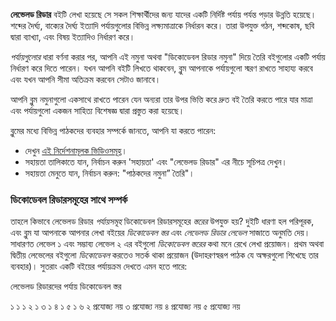 **লেভেলড রিডার** বইটি লেখা হয়েছে সে সকল শিক্ষার্থীদের জন্য যাদের একটি নির্দিষ্ট পর্যায় পর্যন্ত পড়ার উন্নতি হয়েছে। শব্দের দৈর্ঘ্য, বাক্যের দৈর্ঘ্য ইত্যাদি পর্যায়গুলোর বিভিন্ন লক্ষ্যমাত্রাকে নির্ধারন করে। তারা উপযুক্ত গঠন, শব্দকোষ, ছবি দ্বারা ব্যাখ্যা, এবং বিষয় ইত্যাদিও নির্ধারণ করে।

*পর্যায়গুলোর* ধারা বর্ণনা করার পর, আপনি এই নমুনা অথবা "ডিকোডেবল রিডার নমুনা" দিয়ে তৈরি বইগুলোর একটি পর্যায় নির্ধারণ করে দিতে পারেন। যখন আপনি বইটি লিখতে থাকবেন, ব্লুম আপনাকে পর্যায়গুলো স্মরণ রাখতে সাহায্য করবে এবং যখন আপনি সীমা অতিক্রম করবেন সেটাও জানাবে।

আপনি ব্লুম নমুনাগুলো একসাথে রাখতে পারেন যেন অন্যরা তার উপর ভিত্তি করে দ্রুত বই তৈরি করতে পারে যার মাত্রা এবং পর্যায়গুলো একজন সাহিত্য বিশেষজ্ঞ দ্বারা প্রস্তুত করা হয়েছে।

ব্লুমের মধ্যে বিভিন্ন পাঠকদের ব্যবহার সম্পর্কে জানতে, আপনি যা করতে পারেন:

- দেখুন [এই নির্দেশনামূলক ভিডিওসমূহ](http://tiny.cc/8vbwux)।
- সহায়তা তালিকাতে যান, নির্বাচন করুন 'সহায়তা' এবং "লেভেলড রিডার" এর নীচে সূচিপত্র দেখুন।
- সহায়তা মেনুতে যান, নির্বাচন করুন: "পাঠকদের নমুনা” তৈরি"।

### ডিকোডেবল রিডারসমূহের সাথে সম্পর্ক

তাহলে কিভাবে লেভেলড রিডার *পর্যায়সমূহ* ডিকোডেবল রিডারসমূহের *স্তরের* উপযুক্ত হয়? দুইটি ধারণা হল পরিপূরক, এবং ব্লুম যা আপনাকে আপনার লেখা বইয়ের *ডিকোডেবল স্তর* এবং *লেভেলড রিডার লেভেল* সাজাতে অনুমতি দেয়। সাধারণত লেভেল ১ এবং সম্ভাব্য লেভেল ২ এর বইগুলো *ডিকোডেবল স্তরের* কথা মনে রেখে লেখা প্রয়োজন। প্রথম অথবা দ্বিতীয় লেভেলের বইগুলো *ডিকোডেবল* করতেও সতর্ক থাকা প্রয়োজন (উদাহরণস্বরূপ পাঠক যে অক্ষরগুলো শিখেছে তার ব্যবহার)। সুতরাং একটি বইয়ের পর্যায়ক্রম দেখতে এমন হতে পারে:



 লেভেলড রিডারদের পর্যায় 
 ডিকোডেবল স্তর 

 ১  ১ 
 ১  ২ 
 ১  ৩ 
 ১  ৪ 
 ১  ৫ 
 ১  ৬ 
 ২  প্রযোজ্য নয় 
 ৩  প্রযোজ্য নয় 
 ৪  প্রযোজ্য নয় 
 ৫  প্রযোজ্য নয় 

